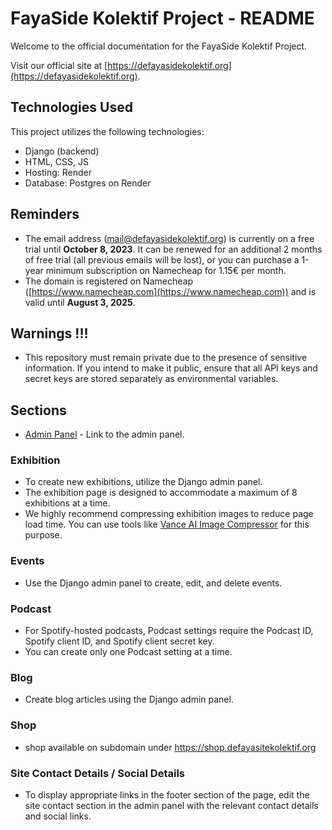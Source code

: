 # FayaSide Kolektif Project - README

Welcome to the official documentation for the FayaSide Kolektif Project.

Visit our official site at [https://defayasidekolektif.org](https://defayasidekolektif.org).

## Technologies Used

This project utilizes the following technologies:

- Django (backend)
- HTML, CSS, JS
- Hosting: Render
- Database: Postgres on Render

## Reminders

- The email address (mail@defayasidekolektif.org) is currently on a free trial until **October 8, 2023**. It can be renewed for an additional 2 months of free trial (all previous emails will be lost), or you can purchase a 1-year minimum subscription on Namecheap for 1.15€ per month.
- The domain is registered on Namecheap ([https://www.namecheap.com](https://www.namecheap.com)) and is valid until **August 3, 2025**.

## Warnings !!!

- This repository must remain private due to the presence of sensitive information. If you intend to make it public, ensure that all API keys and secret keys are stored separately as environmental variables.

## Sections

- [Admin Panel](https://www.defayasitekolektif.org/admin) - Link to the admin panel.

### Exhibition

- To create new exhibitions, utilize the Django admin panel.
- The exhibition page is designed to accommodate a maximum of 8 exhibitions at a time.
- We highly recommend compressing exhibition images to reduce page load time. You can use tools like [Vance AI Image Compressor](https://vanceai.com/image-compressor/) for this purpose.

### Events

- Use the Django admin panel to create, edit, and delete events.

### Podcast

- For Spotify-hosted podcasts, Podcast settings require the Podcast ID, Spotify client ID, and Spotify client secret key.
- You can create only one Podcast setting at a time.

### Blog

- Create blog articles using the Django admin panel.

### Shop

- shop available on subdomain under https://shop.defayasitekolektif.org


### Site Contact Details / Social Details

- To display appropriate links in the footer section of the page, edit the site contact section in the admin panel with the relevant contact details and social links.
